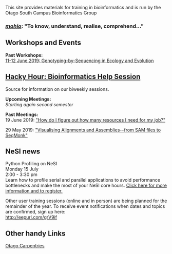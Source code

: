 
This site provides materials for training in bioinformatics and is run by the Otago South Campus Bioinformatics Group

### [*mohio*](https://maoridictionary.co.nz/search?idiom=&phrase=&proverb=&loan=&histLoanWords=&keywords=mohio): "To know, understand, realise, comprehend..."

## Workshops and Events

**Past Workshops:**  
[11-12 June 2019: Genotyping-by-Sequencing in Ecology and Evolution](https://otagomohio.github.io/2019-06-11_GBS_EE/)


## [Hacky Hour: Bioinformatics Help Session](https://otagomohio.github.io/hackyhour/)

Source for information on our biweekly sessions. 

**Upcoming Meetings:**  
*Starting again second semester*


**Past Meetings:**  
19 June 2019: ["How do I figure out how many resources I need for my job?"](https://github.com/otagomohio/hackyhour/blob/master/sessions/presentations/profiling.pdf)

29 May 2019: ["Visualising Alignments and Assemblies--from SAM files to SeqMonk"](https://otagomohio.github.io/hackyhour/sessions/2019_05_29.html)


## NeSI news
Python Profiling on NeSI  
Monday 15 July  
2:00 - 3:30 pm  
Learn how to profile serial and parallel applications to avoid performance bottlenecks and make the most of your NeSI core hours. [Click here for more information and to register.](https://www.eventbrite.co.nz/e/python-profiling-on-nesi-online-workshop-registration-63838230867)     

Other user training sessions (online and in person) are being planned for the remainder of the year. To receive event notifications when dates and topics are confirmed, sign up here:  
http://eepurl.com/grV9if  


## Other handy Links

[Otago Carpentries](https://otagocarpentries.github.io/)

